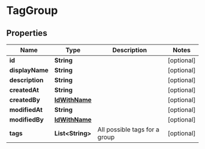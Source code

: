 
# TagGroup

## Properties
Name | Type | Description | Notes
------------ | ------------- | ------------- | -------------
**id** | **String** |  |  [optional]
**displayName** | **String** |  |  [optional]
**description** | **String** |  |  [optional]
**createdAt** | **String** |  |  [optional]
**createdBy** | [**IdWithName**](IdWithName.md) |  |  [optional]
**modifiedAt** | **String** |  |  [optional]
**modifiedBy** | [**IdWithName**](IdWithName.md) |  |  [optional]
**tags** | **List&lt;String&gt;** | All possible tags for a group |  [optional]



